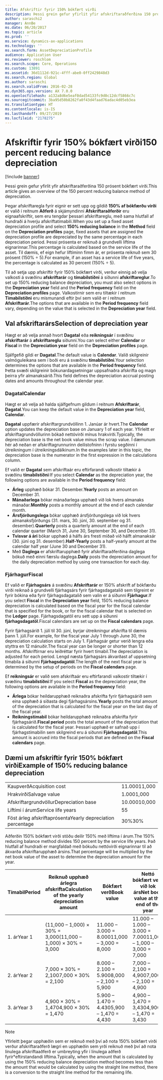 ```yaml
---
title: Afskriftir fyrir 150% bókfært virði
description: Þessi grein gefur yfirlit yfir afskriftaraðferðina 150 prósent bókfært virði.
author: saraschi2
manager: AnnBe
ms.date: 06/20/2017
ms.topic: article
ms.prod: ''
ms.service: dynamics-ax-applications
ms.technology: ''
ms.search.form: AssetDepreciationProfile
audience: Application User
ms.reviewer: roschlom
ms.search.scope: Core, Operations
ms.custom: 13891
ms.assetid: 36d1112d-921c-4fff-abe0-0ff2429848d3
ms.search.region: Global
ms.author: saraschi
ms.search.validFrom: 2016-02-28
ms.dyn365.ops.version: AX 7.0.0
ms.openlocfilehash: a132a8d6e5eaf0dad54133fc9d0c12dcf5866c7c
ms.sourcegitcommit: 3ba95d50b8262fa0f43d4faad76adac4d05eb3ea
ms.translationtype: HT
ms.contentlocale: is-IS
ms.lasthandoff: 09/27/2019
ms.locfileid: "2178275"
---
```

# <a name="150-percent-reducing-balance-depreciation"></a><span data-ttu-id="adeb0-103">Afskriftir fyrir 150% bókfært virði</span><span class="sxs-lookup"><span data-stu-id="adeb0-103">150 percent reducing balance depreciation</span></span>

[!include [banner](../includes/banner.md)]

<span data-ttu-id="adeb0-104">Þessi grein gefur yfirlit yfir afskriftaraðferðina 150 prósent bókfært virði.</span><span class="sxs-lookup"><span data-stu-id="adeb0-104">This article gives an overview of the 150 percent reducing balance method of depreciation.</span></span>

<span data-ttu-id="adeb0-105">Þegar afskriftaregla fyrir eignir er sett upp og gildið **150% af bókfærðu virði** er valið í reitnum **Aðferð** á skjámyndinni **Afskriftaraðferðir** eru eignaafskriftir, sem eru tengdar þessari afskriftareglu, með sama hlutfall af hundraði á hverju afskriftatímabili.</span><span class="sxs-lookup"><span data-stu-id="adeb0-105">When you set up a fixed asset depreciation profile and select **150% reducing balance** in the **Method** field on the **Depreciation profiles** page, fixed assets that are assigned the depreciation profile are depreciated by the same percentage in each depreciation period.</span></span> <span data-ttu-id="adeb0-106">Þessi prósenta er reiknuð á grundvelli líftíma eignarinnar.</span><span class="sxs-lookup"><span data-stu-id="adeb0-106">This percentage is calculated based on the service life of the asset.</span></span> <span data-ttu-id="adeb0-107">Til dæmis, ef eign hefur líftíminn fimm ár, er prósenta reiknuð sem 30 prósent (150% ÷ 5).</span><span class="sxs-lookup"><span data-stu-id="adeb0-107">For example, if an asset has a service life of five years, the percentage is calculated as 30 percent (150% ÷ 5).</span></span> 

<span data-ttu-id="adeb0-108">Til að setja upp afskriftir fyrir 150% bókfært virði, verður einnig að velja valkosti á svæðinu **afskriftarár** og **tímabilstíðni** á síðunni **afskriftareglur**.</span><span class="sxs-lookup"><span data-stu-id="adeb0-108">To set up 150% reducing balance depreciation, you must also select options in the **Depreciation year** field and the **Period frequency** field on the **Depreciation profiles** page.</span></span> <span data-ttu-id="adeb0-109">Valkostirnir sem eru tiltækir í reitnum **Tímabilstíðni** eru mismunandi eftir því sem valið er í reitnum **Afskriftarár**.</span><span class="sxs-lookup"><span data-stu-id="adeb0-109">The options that are available in the **Period frequency** field vary, depending on the value that is selected in the **Depreciation year** field.</span></span>

## <a name="selection-of-depreciation-year"></a><span data-ttu-id="adeb0-110">Val afskriftarárs</span><span class="sxs-lookup"><span data-stu-id="adeb0-110">Selection of depreciation year</span></span>
<span data-ttu-id="adeb0-111">Hægt er að velja annað hvort **Dagatal** eða **reikningsár** í svæðinu **afskriftarár** á **afskriftareglu** síðunni.</span><span class="sxs-lookup"><span data-stu-id="adeb0-111">You can select either **Calendar** or **Fiscal** in the **Depreciation year** field on the **Depreciation profiles** page.</span></span> 

<span data-ttu-id="adeb0-112">Sjálfgefið gildi er **Dagatal**.</span><span class="sxs-lookup"><span data-stu-id="adeb0-112">The default value is **Calendar**.</span></span> <span data-ttu-id="adeb0-113">Valið skilgreinir valmöguleikana sem í boði eru á svæðinu **tímabilstíðni**.</span><span class="sxs-lookup"><span data-stu-id="adeb0-113">Your selection determines the options that are available in the **Period frequency** field.</span></span> <span data-ttu-id="adeb0-114">Þetta svæði skilgreinir bókunardagsetningar uppsafnaðra afskrifta og magn þeirra yfir almanaksárið.</span><span class="sxs-lookup"><span data-stu-id="adeb0-114">This field defines the depreciation accrual posting dates and amounts throughout the calendar year.</span></span>

### <a name="calendar"></a><span data-ttu-id="adeb0-115">Dagatal</span><span class="sxs-lookup"><span data-stu-id="adeb0-115">Calendar</span></span>

<span data-ttu-id="adeb0-116">Hægt er að velja að halda sjálfgefnum gildum í reitnum **Afskriftarár**, **Dagatal**.</span><span class="sxs-lookup"><span data-stu-id="adeb0-116">You can keep the default value in the **Depreciation year** field, **Calendar**.</span></span> 

<span data-ttu-id="adeb0-117">**Dagatal** uppfærir afskriftargrundvöllinn 1. Janúar ár hvert.</span><span class="sxs-lookup"><span data-stu-id="adeb0-117">The **Calendar** option updates the depreciation base on January 1 of each year.</span></span> <span data-ttu-id="adeb0-118">Yfirleitt er afskriftagrundvöllurinn bókað nettóvirði mínus hrakvirði.</span><span class="sxs-lookup"><span data-stu-id="adeb0-118">Typically, the depreciation base is the net book value minus the scrap value.</span></span> <span data-ttu-id="adeb0-119">Í dæmunum hér að neðan er afskriftagrunnurinn deilistofninn í fyrstu segðinni í útreikningum í útreikningsdálkinum.</span><span class="sxs-lookup"><span data-stu-id="adeb0-119">In the examples later in this topic, the depreciation base is the numerator in the first expression in the calculations column.</span></span> 

<span data-ttu-id="adeb0-120">Ef valið er **Dagatal** sem afskriftaár eru eftirfarandi valkostir tiltækir á svæðinu **tímabilstíðni**:</span><span class="sxs-lookup"><span data-stu-id="adeb0-120">If you select **Calendar** as the depreciation year, the following options are available in the **Period frequency** field:</span></span>

-   <span data-ttu-id="adeb0-121">**Árleg** upphæð bókar 31. Desember.</span><span class="sxs-lookup"><span data-stu-id="adeb0-121">**Yearly** posts an amount on December 31.</span></span>
-   <span data-ttu-id="adeb0-122">**Mánaðarlega** bókar mánaðarlega upphæð við lok hvers almanaks mánaðar.</span><span class="sxs-lookup"><span data-stu-id="adeb0-122">**Monthly** posts a monthly amount at the end of each calendar month.</span></span>
-   <span data-ttu-id="adeb0-123">**Ársfjórðungslega** bókar upphæð ársfjórðungslega við lok hvers almanaksfjórðungs (31. mars, 30. júní, 30. september og 31. desember).</span><span class="sxs-lookup"><span data-stu-id="adeb0-123">**Quarterly** posts a quarterly amount at the end of each calendar quarter (March 31, June 30, September 30, and December 31).</span></span>
-   <span data-ttu-id="adeb0-124">**Tvisvar á ári** bókar upphæð á hálfs árs fresti miðað við hálft almanaksár (30. júní og 31. desember).</span><span class="sxs-lookup"><span data-stu-id="adeb0-124">**Half-Yearly** posts a half-yearly amount at the calendar half year (June 30 and December 31).</span></span>
-   <span data-ttu-id="adeb0-125">Með **Daglega** er afskriftarupphæð fyrir afskriftaraðferðina daglega bókuð með einni færslu daglega.</span><span class="sxs-lookup"><span data-stu-id="adeb0-125">**Daily** posts the depreciation amount for the daily depreciation method by using one transaction for each day.</span></span>

### <a name="fiscal"></a><span data-ttu-id="adeb0-126">Fjárhagur</span><span class="sxs-lookup"><span data-stu-id="adeb0-126">Fiscal</span></span>

<span data-ttu-id="adeb0-127">Ef valið er **Fjárhagsárs** á svæðinu **Afskriftarár** er 150% afskrift af bókfærðu virði reiknað á grundvelli fjárhagsárs fyrir fjárhagsdagatalið sem tilgreint er fyrir bókina eða fyrir fjárhagsdagatalið sem valin er á síðunni **Fjárhagur**.</span><span class="sxs-lookup"><span data-stu-id="adeb0-127">If you select **Fiscal** in the **Depreciation year** field, 150% reducing balance depreciation is calculated based on the fiscal year for the fiscal calendar that is specified for the book, or for the fiscal calendar that is selected on the **Ledger** page.</span></span> <span data-ttu-id="adeb0-128">Fjárhagsdagatöl eru sett upp á síðunni **fjárhagsdagatöl**.</span><span class="sxs-lookup"><span data-stu-id="adeb0-128">Fiscal calendars are set up on the **Fiscal calendars** page.</span></span> 

<span data-ttu-id="adeb0-129">Fyrir fjárhagsárið 1. júlí til 30. júní, byrjar útreikningur afskrifta til dæmis þann 1. júlí.</span><span class="sxs-lookup"><span data-stu-id="adeb0-129">For example, for the fiscal year July 1 through June 30, the depreciation calculation starts on July 1.</span></span> <span data-ttu-id="adeb0-130">Fjárhagsár getur verið lengra eða styttra en 12 mánuðir.</span><span class="sxs-lookup"><span data-stu-id="adeb0-130">The fiscal year can be longer or shorter than 12 months.</span></span> <span data-ttu-id="adeb0-131">Afskriftirnar eru leiðréttar fyrir hvert tímabil.</span><span class="sxs-lookup"><span data-stu-id="adeb0-131">The depreciation is adjusted for each period.</span></span> <span data-ttu-id="adeb0-132">Lengd næsta fjárhagsárs ákvarðast af uppsetning tímabila á síðunni **Fjárhagsdagatöl**.</span><span class="sxs-lookup"><span data-stu-id="adeb0-132">The length of the next fiscal year is determined by the setup of periods on the **Fiscal calendars** page.</span></span> 

<span data-ttu-id="adeb0-133">Ef **reikningsár** er valið sem afskriftaár eru eftirfarandi valkostir tiltækir í svæðinu **tímabilstíðni**:</span><span class="sxs-lookup"><span data-stu-id="adeb0-133">If you select **Fiscal** as the depreciation year, the following options are available in the **Period frequency** field:</span></span>

-   <span data-ttu-id="adeb0-134">**Árlega** bókar heildarupphæð reiknaðra afskrifta fyrir fjárhagsárið sem eina upphæð á síðasta degi fjárhagsársins.</span><span class="sxs-lookup"><span data-stu-id="adeb0-134">**Yearly** posts the total amount of the depreciation that is calculated for the fiscal year on the last day of the fiscal year.</span></span>
-   <span data-ttu-id="adeb0-135">**Reikningstímabil** bókar heildarupphæð reiknaðra afskrifta fyrir fjárhagsárið.</span><span class="sxs-lookup"><span data-stu-id="adeb0-135">**Fiscal period** posts the total amount of the depreciation that is calculated for the fiscal year.</span></span> <span data-ttu-id="adeb0-136">Þessari upphæð er safnað upp í fjárhagstímabilin sem skilgreind eru á síðunni **Fjárhagsdagatöl**.</span><span class="sxs-lookup"><span data-stu-id="adeb0-136">This amount is accrued into the fiscal periods that are defined on the **Fiscal calendars** page.</span></span>

## <a name="example-of-150-reducing-balance-depreciation"></a><span data-ttu-id="adeb0-137">Dæmi um afskriftir fyrir 150% bókfært virði</span><span class="sxs-lookup"><span data-stu-id="adeb0-137">Example of 150% reducing balance depreciation</span></span>

|                                |        |
|--------------------------------|--------|
| <span data-ttu-id="adeb0-138">Kaupverð</span><span class="sxs-lookup"><span data-stu-id="adeb0-138">Acquisition cost</span></span>               | <span data-ttu-id="adeb0-139">11.000</span><span class="sxs-lookup"><span data-stu-id="adeb0-139">11,000</span></span> |
| <span data-ttu-id="adeb0-140">Hrakvirði</span><span class="sxs-lookup"><span data-stu-id="adeb0-140">Salvage value</span></span>                  | <span data-ttu-id="adeb0-141">1.000</span><span class="sxs-lookup"><span data-stu-id="adeb0-141">1,000</span></span>  |
| <span data-ttu-id="adeb0-142">Afskriftargrundvöllur</span><span class="sxs-lookup"><span data-stu-id="adeb0-142">Depreciation base</span></span>              | <span data-ttu-id="adeb0-143">10.000</span><span class="sxs-lookup"><span data-stu-id="adeb0-143">10,000</span></span> |
| <span data-ttu-id="adeb0-144">Líftími í árum</span><span class="sxs-lookup"><span data-stu-id="adeb0-144">Service life years</span></span>             | <span data-ttu-id="adeb0-145">5</span><span class="sxs-lookup"><span data-stu-id="adeb0-145">5</span></span>      |
| <span data-ttu-id="adeb0-146">Föst árleg afskriftaprósenta</span><span class="sxs-lookup"><span data-stu-id="adeb0-146">Yearly depreciation percentage</span></span> | <span data-ttu-id="adeb0-147">30%</span><span class="sxs-lookup"><span data-stu-id="adeb0-147">30%</span></span>    |

<span data-ttu-id="adeb0-148">Aðferðin 150% bókfært virði stöðu deilir 150% með líftíma í árum.</span><span class="sxs-lookup"><span data-stu-id="adeb0-148">The 150% reducing balance method divides 150 percent by the service life years.</span></span> <span data-ttu-id="adeb0-149">Það hlutfall af hundraði er margfaldað með bókuðu nettóvirði eignarinnar til að ákvarða afskriftarupphæð ársins.</span><span class="sxs-lookup"><span data-stu-id="adeb0-149">That percentage will be multiplied by the net book value of the asset to determine the depreciation amount for the year.</span></span>

| <span data-ttu-id="adeb0-150">Tímabil</span><span class="sxs-lookup"><span data-stu-id="adeb0-150">Period</span></span> | <span data-ttu-id="adeb0-151">Reiknuð upphæð árlegra afskrifta</span><span class="sxs-lookup"><span data-stu-id="adeb0-151">Calculation of the yearly depreciation amount</span></span> | <span data-ttu-id="adeb0-152">Bókfært verð</span><span class="sxs-lookup"><span data-stu-id="adeb0-152">Book value</span></span>             | <span data-ttu-id="adeb0-153">Nettó bókfært verð við lok árs</span><span class="sxs-lookup"><span data-stu-id="adeb0-153">Net book value at the end of the year</span></span> |
|--------|-----------------------------------------------|------------------------|---------------------------------------|
| <span data-ttu-id="adeb0-154">1. ár</span><span class="sxs-lookup"><span data-stu-id="adeb0-154">Year 1</span></span> | <span data-ttu-id="adeb0-155">(11,000 – 1,000) × 30% = 3,000</span><span class="sxs-lookup"><span data-stu-id="adeb0-155">(11,000 – 1,000) × 30% = 3,000</span></span>                | <span data-ttu-id="adeb0-156">11.000 – 3.000 = 8.000</span><span class="sxs-lookup"><span data-stu-id="adeb0-156">11,000 – 3,000 = 8,000</span></span> | <span data-ttu-id="adeb0-157">11.000 – 1.000 – 3.000 = 7.000</span><span class="sxs-lookup"><span data-stu-id="adeb0-157">11,000 – 1,000 – 3,000 = 7,000</span></span>        |
| <span data-ttu-id="adeb0-158">2. ár</span><span class="sxs-lookup"><span data-stu-id="adeb0-158">Year 2</span></span> | <span data-ttu-id="adeb0-159">7,000 × 30% = 2,100</span><span class="sxs-lookup"><span data-stu-id="adeb0-159">7,000 × 30% = 2,100</span></span>                           | <span data-ttu-id="adeb0-160">8.000 – 2.100 = 5.900</span><span class="sxs-lookup"><span data-stu-id="adeb0-160">8,000 – 2,100 = 5,900</span></span>  | <span data-ttu-id="adeb0-161">7,000 – 2,100 = 4,900</span><span class="sxs-lookup"><span data-stu-id="adeb0-161">7,000 – 2,100 = 4,900</span></span>                 |
| <span data-ttu-id="adeb0-162">3. ár</span><span class="sxs-lookup"><span data-stu-id="adeb0-162">Year 3</span></span> | <span data-ttu-id="adeb0-163">4,900 × 30% = 1,470</span><span class="sxs-lookup"><span data-stu-id="adeb0-163">4,900 × 30% = 1,470</span></span>                           | <span data-ttu-id="adeb0-164">5.900 – 1.470 = 4.430</span><span class="sxs-lookup"><span data-stu-id="adeb0-164">5,900 – 1,470 = 4,430</span></span>  | <span data-ttu-id="adeb0-165">4,900 – 1,470 = 3,430</span><span class="sxs-lookup"><span data-stu-id="adeb0-165">4,900 – 1,470 = 3,430</span></span>                 |

> [!NOTE]
> <span data-ttu-id="adeb0-166">Yfirleitt þegar upphæðin sem er reiknuð með því að nota 150% bókfært virði verður afskriftaraðferð lægri en upphæðin sem yrði reiknuð með því að nota línulega afskriftaaðferð er umbreyting yfir í línulega aðferð fyrir°eftirstandandi líftíma.</span><span class="sxs-lookup"><span data-stu-id="adeb0-166">Typically, when the amount that is calculated by using the 150% reducing balance depreciation method becomes less than the amount that would be calculated by using the straight line method, there is a conversion to the straight line method for the remaining life.</span></span>



